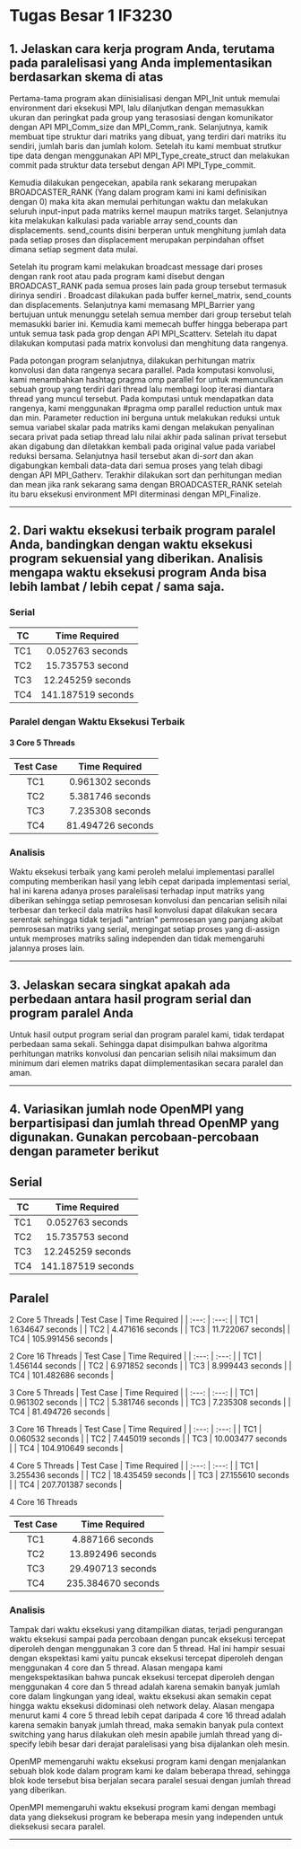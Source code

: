 # **Tugas Besar 1 IF3230**
## 1. **Jelaskan cara kerja program Anda, terutama pada paralelisasi yang Anda implementasikan berdasarkan skema di atas**

Pertama-tama program akan diinisialisasi dengan MPI_Init untuk memulai environment dari eksekusi MPI, lalu dilanjutkan dengan memasukkan ukuran dan peringkat pada group yang terasosiasi  dengan komunikator dengan API MPI_Comm_size dan MPI_Comm_rank. Selanjutnya, kamik membuat tipe struktur dari matriks yang dibuat, yang terdiri dari matriks itu sendiri, jumlah baris dan jumlah kolom. Setelah itu kami membuat strutkur tipe data dengan menggunakan API MPI_Type_create_struct dan melakukan commit pada struktur data tersebut dengan API MPI_Type_commit.

Kemudia dilakukan pengecekan, apabila rank sekarang merupakan BROADCASTER_RANK (Yang dalam program kami ini kami definisikan dengan 0) maka kita akan memulai perhitungan waktu dan melakukan seluruh input-input pada matriks kernel maupun matriks target. Selanjutnya kita melakukan kalkulasi pada variable array send_counts dan displacements. send_counts disini berperan untuk menghitung jumlah data pada setiap proses dan displacement merupakan perpindahan offset dimana setiap segment data mulai. 

Setelah itu program kami melakukan broadcast message dari proses dengan rank root atau pada program kami disebut dengan BROADCAST_RANK pada semua proses lain pada group tersebut termasuk dirinya sendiri . Broadcast dilakukan pada buffer kernel_matrix, send_counts dan displacements. Selanjutnya kami memasang MPI_Barrier yang bertujuan untuk menunggu setelah semua member dari group tersebut telah memasukki barier ini. Kemudia kami memecah buffer hingga beberapa part untuk semua task pada grop dengan API MPI_Scatterv. Setelah itu dapat dilakukan komputasi pada matrix konvolusi dan menghitung data rangenya.

Pada potongan program selanjutnya, dilakukan perhitungan matrix konvolusi dan data rangenya secara parallel. Pada komputasi konvolusi, kami menambahkan hashtag pragma omp parallel for untuk memunculkan sebuah group yang terdiri dari thread lalu membagi loop iterasi diantara thread yang muncul tersebut. Pada komputasi untuk mendapatkan data rangenya, kami menggunakan   #pragma omp parallel reduction untuk max dan min. Parameter reduction ini berguna untuk melakukan reduksi untuk semua variabel skalar pada matriks kami dengan melakukan penyalinan secara privat pada setiap thread lalu nilai akhir pada salinan privat tersebut akan digabung dan diletakkan kembali pada original value pada variabel reduksi bersama. Selanjutnya hasil tersebut akan di-*sort* dan akan digabungkan kembali data-data dari semua proses yang telah dibagi dengan API MPI_Gatherv. Terakhir dilakukan sort dan perhitungan median dan mean jika rank sekarang sama dengan BROADCASTER_RANK setelah itu baru eksekusi environment MPI diterminasi dengan MPI_Finalize.   

------------------------------------------
## 2. **Dari waktu eksekusi terbaik program paralel Anda, bandingkan dengan waktu eksekusi program sekuensial yang diberikan. Analisis mengapa waktu eksekusi program Anda bisa lebih lambat / lebih cepat / sama saja.**

### Serial 
| TC | Time Required |
| :---: | :---: | 
| TC1 | 0.052763 seconds |
| TC2 | 15.735753 second |
| TC3 | 12.245259 seconds |
| TC4 | 141.187519 seconds |

### Paralel dengan Waktu Eksekusi Terbaik

#### 3 Core 5 Threads

| Test Case | Time Required |
| :---: | :---: | 
| TC1 | 0.961302 seconds |
| TC2 | 5.381746 seconds |
| TC3 | 7.235308 seconds |
| TC4 | 81.494726 seconds |

### Analisis

Waktu eksekusi terbaik yang kami peroleh melalui implementasi parallel computing memberikan hasil yang lebih cepat daripada implementasi serial, hal ini karena adanya proses paralelisasi terhadap input matriks yang diberikan sehingga setiap pemrosesan konvolusi dan pencarian selisih nilai terbesar dan terkecil dala matriks hasil konvolusi dapat dilakukan secara serentak sehingga tidak terjadi "antrian" pemrosesan yang panjang akibat pemrosesan matriks yang serial, mengingat setiap proses yang di-assign untuk memproses matriks saling independen dan tidak memengaruhi jalannya proses lain.

------------------------------------------
## 3. **Jelaskan secara singkat apakah ada perbedaan antara hasil program serial dan program paralel Anda**

Untuk hasil output program serial dan program paralel kami, tidak terdapat perbedaan sama sekali. Sehingga dapat disimpulkan bahwa algoritma perhitungan matriks konvolusi dan pencarian selisih nilai maksimum dan minimum dari elemen matriks dapat diimplementasikan secara paralel dan aman.

------------------------------------------
## 4. **Variasikan jumlah node OpenMPI yang berpartisipasi dan jumlah thread OpenMP yang digunakan. Gunakan percobaan-percobaan dengan parameter berikut**

## Serial 
| TC | Time Required |
| :---: | :---: | 
| TC1 | 0.052763 seconds |
| TC2 | 15.735753 second |
| TC3 | 12.245259 seconds |
| TC4 | 141.187519 seconds |

## Paralel 

2 Core 5 Threads
| Test Case | Time Required |
| :---: | :---: | 
| TC1 | 1.634647 seconds |
| TC2 | 4.471616 seconds |
| TC3 | 11.722067 seconds|
| TC4 | 105.991456 seconds |

2 Core 16 Threads 
| Test Case | Time Required |
| :---: | :---: | 
| TC1 | 1.456144 seconds |
| TC2 | 6.971852 seconds |
| TC3 | 8.999443 seconds |
| TC4 | 101.482686 seconds |

3 Core 5 Threads
| Test Case | Time Required |
| :---: | :---: | 
| TC1 | 0.961302 seconds |
| TC2 | 5.381746 seconds |
| TC3 | 7.235308 seconds |
| TC4 | 81.494726 seconds |

3 Core 16 Threads
| Test Case | Time Required |
| :---: | :---: | 
| TC1 | 0.060532 seconds |
| TC2 | 7.445019 seconds |
| TC3 | 10.003477 seconds |
| TC4 | 104.910649 seconds |

4 Core 5 Threads
| Test Case | Time Required |
| :---: | :---: | 
| TC1 | 3.255436 seconds |
| TC2 | 18.435459 seconds |
| TC3 | 27.155610 seconds |
| TC4 | 207.701387 seconds |

4 Core 16 Threads

| Test Case | Time Required |
| :---: | :---: | 
| TC1 | 4.887166 seconds|
| TC2 | 13.892496 seconds |
| TC3 | 29.490713 seconds |
| TC4 | 235.384670 seconds |

### Analisis

Tampak dari waktu eksekusi yang ditampilkan diatas, terjadi pengurangan waktu eksekusi sampai pada percobaan dengan puncak eksekusi tercepat diperoleh dengan menggunakan 3 core dan 5 thread. Hal ini hampir sesuai dengan ekspektasi kami yaitu puncak eksekusi tercepat diperoleh dengan menggunakan 4 core dan 5 thread. Alasan mengapa kami mengekspektasikan bahwa puncak eksekusi tercepat diperoleh dengan menggunakan 4 core dan 5 thread adalah karena semakin banyak jumlah core dalam lingkungan yang ideal, waktu eksekusi akan semakin cepat hingga waktu eksekusi didominasi oleh network delay. Alasan mengapa menurut kami 4 core 5 thread lebih cepat daripada 4 core 16 thread adalah karena semakin banyak jumlah thread, maka semakin banyak pula context switching yang harus dilakukan oleh mesin apabile jumlah thread yang di-specify lebih besar dari derajat paralelisasi yang bisa dijalankan oleh mesin.

OpenMP memengaruhi waktu eksekusi program kami dengan menjalankan sebuah blok kode dalam program kami ke dalam beberapa thread, sehingga blok kode tersebut bisa berjalan secara paralel sesuai dengan jumlah thread yang diberikan.

OpenMPI memengaruhi waktu eksekusi program kami dengan membagi data yang dieksekusi program ke beberapa mesin yang independen untuk dieksekusi secara paralel.

------------------------------------------
